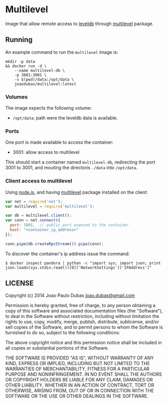 # Multilevel

Image that allow remote access to [leveldb][leveldb] through
[multilevel][multilevel] package.

## Running

An example command to run the `multilevel` image is:

```shell
mkdir -p data
&& docker run -d \
    --name multilevel-db \
    -p 3001:3001 \
    -v $(pwd)/data:/opt/data \
    joaodubas/multilevel:latest
```

### Volumes

The image expects the following volume:

* `/opt/data`: path were the leveldb data is available.

### Ports

One port is made available to access the container:

* 3001: allow access to multilevel

This should start a container named `multilevel-db`, redirecting the port
3001 to 3001, and mouting the directoris `./data` into `/opt/data`.

### Client access to multilevel

Using [node.js][nodejs], and having [multilevel][multilevel] package installed
on the client:

```javascript
var net = require('net');
var multilevel = require('multilevel');

var db = multilevel.client();
var conn = net.connect({
  port: 3001,  // public port exposed to the container
  host: "<container_ip_address>"
});

conn.pipe(db.createRpcStream()).pipe(conn);
```

To discover the container's ip address issue the command:

```shell
$ docker inspect pandora | python -c "import sys; import json; print json.loads(sys.stdin.read())[0]['NetworkSettings']['IPAddress']"
```

## LICENSE

Copyright (c) 2014 Joao Paulo Dubas <joao.dubas@gmail.com>

Permission is hereby granted, free of charge, to any person obtaining a copy
of this software and associated documentation files (the "Software"), to deal
in the Software without restriction, including without limitation the rights
to use, copy, modify, merge, publish, distribute, sublicense, and/or sell
copies of the Software, and to permit persons to whom the Software is
furnished to do so, subject to the following conditions:

The above copyright notice and this permission notice shall be included in
all copies or substantial portions of the Software.

THE SOFTWARE IS PROVIDED "AS IS", WITHOUT WARRANTY OF ANY KIND, EXPRESS OR
IMPLIED, INCLUDING BUT NOT LIMITED TO THE WARRANTIES OF MERCHANTABILITY,
FITNESS FOR A PARTICULAR PURPOSE AND NONINFRINGEMENT. IN NO EVENT SHALL THE
AUTHORS OR COPYRIGHT HOLDERS BE LIABLE FOR ANY CLAIM, DAMAGES OR OTHER
LIABILITY, WHETHER IN AN ACTION OF CONTRACT, TORT OR OTHERWISE, ARISING FROM,
OUT OF OR IN CONNECTION WITH THE SOFTWARE OR THE USE OR OTHER DEALINGS IN
THE SOFTWARE.

[leveldb]: https://code.google.com/p/leveldb/
[multilevel]: https://github.com/juliangruber/multilevel
[nodejs]: http://nodejs.org
